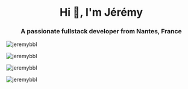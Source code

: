 <h1 align="center">Hi 👋, I'm Jérémy</h1>
<h3 align="center">A passionate fullstack developer from Nantes, France</h3>
<div>
  <p>
    <img 
      src="https://komarev.com/ghpvc/?username=jeremybbl&label=Profile%20views&color=0e75b6&style=flat"
      alt="jeremybbl" 
      style="align: center;"
    />
  </p>

  <p>
    <img align="center" src="https://github-readme-stats.vercel.app/api/top-langs?username=jeremybbl&show_icons=true&locale=en&layout=compact" alt="jeremybbl" />
  </p>

  <p>
    <img align="center" src="https://github-readme-stats.vercel.app/api?username=jeremybbl&show_icons=true&locale=en" alt="jeremybbl" />
  </p>
 
  <p>
    <img align="center" src="https://github-readme-streak-stats.herokuapp.com/?user=jeremybbl&" alt="jeremybbl" />
  </p>
</div>
